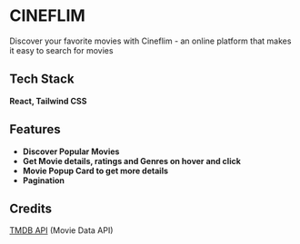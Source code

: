 # CINEFLIM

Discover your favorite movies with Cineflim - an online platform that makes it easy to search for movies

## Tech Stack

**React, Tailwind CSS**

## Features

- **Discover Popular Movies**
- **Get Movie details, ratings and Genres on hover and click**
- **Movie Popup Card to get more details**
- **Pagination**

## Credits

[TMDB API](https://developer.themoviedb.org/reference/ "TMDB API") (Movie Data API)
